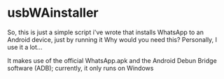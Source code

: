 # usbWAinstaller

So, this is just a simple script i've wrote that installs WhatsApp to an Android device, just by running it
Why would you need this? Personally, I use it a lot...

It makes use of the official WhatsApp.apk and the Android Debun Bridge software (ADB); currently, it only runs on Windows
